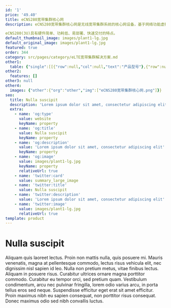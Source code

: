 ```yaml
---
id: '1'
price: '49.40'
title: eCNS280宽带集群核心网
description: eCNS280宽带集群核心网是无线宽带集群系统的核心网设备，基于网络功能虚拟化(Network Functions Virtualization，NFV)和云化架构设计，提供传统核心网的网络功能外，还通过将网元功能虚拟化、在多网元间共享标准化硬件资源，来给各网元提供可根据实际应用的容量配置，提高网络扩容减容效率，提升业务上线效率。

eCNS280(3U)具有硬件简单、功耗低、易部署、快速交付的特点。
default_thumbnail_image: images/plant1-lg.jpg
default_original_image: images/plant1-lg.jpg
featured: true
order: 344
category: src/pages/category/eLTE宽带集群解决方案.md
other1: 
  table: {"single":[[{"row":null,"col":null,"text":"产品型号"},{"row":null,"col":null,"text":"eCNS280"}],[{"row":null,"col":null,"text":"尺寸（高×宽×深）"},{"row":null,"col":null,"text":"130.5mm × 442.0mm × 675.0mm"}],[{"row":null,"col":null,"text":"最大连接基站数"},{"row":null,"col":null,"text":"2500"}],[{"row":null,"col":null,"text":"最大签约用户数规格"},{"row":null,"col":null,"text":"200000"}],[{"row":null,"col":null,"text":"最大在线用户数规格"},{"row":null,"col":null,"text":"200000"}],[{"row":null,"col":null,"text":"最大在线群组数规格"},{"row":null,"col":null,"text":"20000"}],[{"row":null,"col":null,"text":"最大并发群组数规格"},{"row":null,"col":null,"text":"4000"}],[{"row":null,"col":null,"text":"最大并发语音数规格"},{"row":null,"col":null,"text":"16000"}]]}
other2:
  features: []
other3: null
other4:
  images: {"other":{"org":"other","img":["eCNS280宽带集群核心网.png"]}}
seo:
  title: Nulla suscipit
  description: 'Lorem ipsum dolor sit amet, consectetur adipiscing elit'
  extra:
    - name: 'og:type'
      value: website
      keyName: property
    - name: 'og:title'
      value: Nulla suscipit
      keyName: property
    - name: 'og:description'
      value: 'Lorem ipsum dolor sit amet, consectetur adipiscing elit'
      keyName: property
    - name: 'og:image'
      value: images/plant1-lg.jpg
      keyName: property
      relativeUrl: true
    - name: 'twitter:card'
      value: summary_large_image
    - name: 'twitter:title'
      value: Nulla suscipit
    - name: 'twitter:description'
      value: 'Lorem ipsum dolor sit amet, consectetur adipiscing elit'
    - name: 'twitter:image'
      value: images/plant1-lg.jpg
      relativeUrl: true
template: product
---
```


# Nulla suscipit

Aliquam quis laoreet lectus. Proin non mattis nulla, quis posuere mi. Mauris venenatis, magna at pellentesque commodo, lectus risus vehicula elit, nec dignissim nisl sapien id leo. Nulla non pretium metus, vitae finibus lectus. Aliquam in posuere risus. Curabitur ultrices ornare magna porttitor commodo. Curabitur eu tempor orci, sed pretium quam. Vestibulum condimentum, arcu nec pulvinar fringilla, lorem odio varius arcu, in porta tellus eros sed neque. Suspendisse efficitur eget erat sit amet efficitur. Proin maximus nibh eu sapien consequat, non porttitor risus consequat. Donec maximus odio sed nibh convallis luctus.